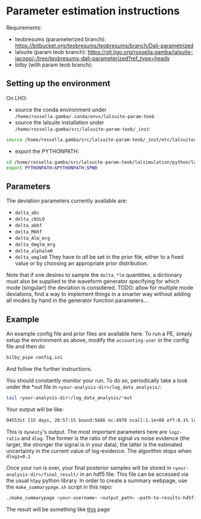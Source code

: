 # Parameter estimation instructions

Requirements:
- teobresums (parameterized branch): https://bitbucket.org/teobresums/teobresums/branch/Dali-parametrized
- lalsuite (param teob branch): https://git.ligo.org/rossella.gamba/lalsuite-jacopo/-/tree/teobresums-dali-parameterized?ref_type=heads
- bilby (with param teob branch): 


## Setting up the environment
On LHO:
* source the conda environment under `/home/rossella.gamba/.conda/envs/lalsuite-param-teob`
* source the lalsuite installation under `/home/rossella.gamba/src/lalsuite-param-teob/_inst`:
```bash
source /home/rossella.gamba/src/lalsuite-param-teob/_inst/etc/lalsuiterc
```
* export the PYTHONPATH:
```bash
cd /home/rossella.gamba/src/lalsuite-param-teob/lalsimulation/python/lalsimulation
export PYTHONPATH=$PYTHONPATH:$PWD
```

## Parameters
The deviation parameters currently available are:
* `delta_a6c`
* `delta_cN3LO`
* `delta_abhf`
* `delta_Mbhf`
* `delta_Alm_mrg` 
* `delta_Omglm_mrg` 
* `delta_alphalm0` 
* `delta_omglm0`
They have to *all* be set in the prior file, either to a fixed value or by choosing an appropriate prior distribution.

Note that if one desires to sample the `delta_*lm` quantities, a dictionary must also be supplied to the waveform generator specifying for which mode (singular!) the deviation is considered.
TODO: allow for multiple mode deviations, find a way to implement things in a smarter way without adding all modes by hand in the generator function parameters...

## Example

An example config file and prior files are available here.
To run a PE, simply setup the environment as above, modify the `accounting-user` in the config file and then do
```bash
bilby_pipe config.ini
```
And follow the further instructions.

You should constantly monitor your run. To do so, periodically take a look under the *out file in `<your-analysis-dir>/log_data_analysis/`:
```bash
tail <your-analysis-dir>/log_data_analysis/*out
```
Your output will be like:
```bash
94553it [15 days, 20:57:15 bound:5686 nc:4970 ncall:1.1e+08 eff:0.1% logz-ratio=1697.74+/-0.14 dlogz:0.100>0.1]
```
This is `dynesty`'s output. The most important parameters here are `logz-ratio` and `dlog`. The former is the ratio of the signal vs noise evidence
(the larger, the stronger the signal is in your data), the latter is the estimated uncertainty in the current value of log-evidence. The algorithm stops when `dlogz=0.1`

Once your run is over, your final posterior samples will be stored in `<your-analysis-dir>/final_result/` in an hdf5 file.
This file can be accessed via the usual `h5py` python library. In order to create a summary webpage, use the `make_summarypage.sh`
script in this repo:
```bash
./make_summarypage <your-username> <output_path> <path-to-results-hd5f>
```
The result will be something like [this](https://ldas-jobs.ligo-wa.caltech.edu/~rossella.gamba/teob-parameterized/home.html) page
